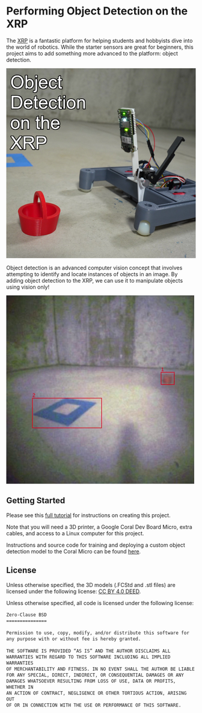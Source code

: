 # Performing Object Detection on the XRP

The [XRP](https://www.digikey.com/en/products/detail/sparkfun-electronics/KIT-22296/19117674) is a fantastic platform for helping students and hobbyists dive into the world of robotics. While the starter sensors are great for beginners, this project aims to add something more advanced to the platform: object detection.

![Object detection on the XRP](images\xrp-object-detection.jpg)

Object detection is an advanced computer vision concept that involves attempting to identify and locate instances of objects in an image. By adding object detection to the XRP, we can use it to manipulate objects using vision only!

![Identifying objects with the Coral Micro](images\object-detection-example.jpg)

## Getting Started

Please see this [full tutorial](https://www.digikey.com/en/maker/projects/adding-object-detection-vision-to-the-xrp-robot/9119cd68087145bca1470a0ed13d1d9a) for instructions on creating this project.

Note that you will need a 3D printer, a Google Coral Dev Board Micro, extra cables, and access to a Linux computer for this project.

Instructions and source code for training and deploying a custom object detection model to the Coral Micro can be found [here](https://github.com/ShawnHymel/google-coral-micro-object-detection).

## License

Unless otherwise specified, the 3D models (.FCStd and .stl files) are licensed under the following license: [CC BY 4.0 DEED](https://creativecommons.org/licenses/by/4.0/).

Unless otherwise specified, all code is licensed under the following license:

```
Zero-Clause BSD
===============

Permission to use, copy, modify, and/or distribute this software for
any purpose with or without fee is hereby granted.

THE SOFTWARE IS PROVIDED “AS IS” AND THE AUTHOR DISCLAIMS ALL
WARRANTIES WITH REGARD TO THIS SOFTWARE INCLUDING ALL IMPLIED WARRANTIES
OF MERCHANTABILITY AND FITNESS. IN NO EVENT SHALL THE AUTHOR BE LIABLE
FOR ANY SPECIAL, DIRECT, INDIRECT, OR CONSEQUENTIAL DAMAGES OR ANY
DAMAGES WHATSOEVER RESULTING FROM LOSS OF USE, DATA OR PROFITS, WHETHER IN
AN ACTION OF CONTRACT, NEGLIGENCE OR OTHER TORTIOUS ACTION, ARISING OUT
OF OR IN CONNECTION WITH THE USE OR PERFORMANCE OF THIS SOFTWARE.
```

